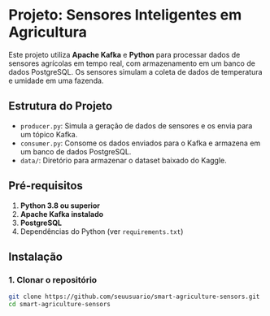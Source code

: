 # Projeto: Sensores Inteligentes em Agricultura

Este projeto utiliza **Apache Kafka** e **Python** para processar dados de sensores agrícolas em tempo real, com armazenamento em um banco de dados PostgreSQL. Os sensores simulam a coleta de dados de temperatura e umidade em uma fazenda.

## Estrutura do Projeto

- `producer.py`: Simula a geração de dados de sensores e os envia para um tópico Kafka.
- `consumer.py`: Consome os dados enviados para o Kafka e armazena em um banco de dados PostgreSQL.
- `data/`: Diretório para armazenar o dataset baixado do Kaggle.

## Pré-requisitos

1. **Python 3.8 ou superior**
2. **Apache Kafka instalado**
3. **PostgreSQL**
4. Dependências do Python (ver `requirements.txt`)

## Instalação

### 1. Clonar o repositório

```bash
git clone https://github.com/seuusuario/smart-agriculture-sensors.git
cd smart-agriculture-sensors

